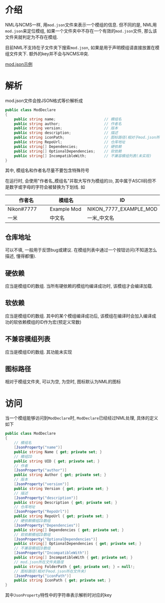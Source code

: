 # 介绍

NML与NCMS一样, 用`mod.json`文件来表示一个模组的信息. 但不同的是, NML用`mod.json`来定位模组, 如果一个文件夹中不存在一个有效的`mod.json`文件, 那么该文件夹就判定为不存在模组. 

目前NML不支持在子文件夹下搜索`mod.json`, 如果是用于声明模组请直接放置在模组文件夹下. 额外的key并不会与NCMS冲突.

[mod.json示例](https://github.com/WorldBoxOpenMods/ModExample/blob/master/mod.json)

# 解析

mod.json文件会按JSON格式等价解析成

```csharp
public class ModDeclare
{
    public string name;                      // 模组名
    public string author;                    // 作者名
    public string version;                   // 版本
    public string description;               // 描述
    public string iconPath;                  // 图标路径(相对于mod.json所在文件夹)
    public string RepoUrl;                   // 仓库地址
    public string[] Dependencies;            // 硬依赖
    public string[] OptionalDependencies;    // 软依赖
    public string[] IncompatibleWith;        // 不兼容模组列表(未实现)
}
```

其中, 模组名和作者名尽量不要包含特殊符号



在运行时, 会使用"作者名\_模组名"并取大写作为模组的`ID`, 其中属于ASCII码但不是数字或字母的字符会被替换为下划线. 如

<table><thead><tr><th width="172">作者名</th><th width="186">模组名</th><th>ID</th></tr></thead><tbody><tr><td>Nikon#7777</td><td>Example Mod</td><td>NIKON_7777_EXAMPLE_MOD</td></tr><tr><td>一米</td><td>中文名</td><td>一米_中文名</td></tr></tbody></table>


## 仓库地址

可以不填, 一般用于反馈bug或建议. 在模组列表中通过一个按钮访问(不知道怎么描述, 懂得都懂).


## 硬依赖

应当是模组ID的数组. 当所有硬依赖的模组均编译成功时, 该模组才会编译加载.



## 软依赖

应当是模组ID的数组. 其中的某个模组编译成功后, 该模组在编译时会加入编译成功的软依赖模组的ID作为宏(预定义常数)



## 不兼容模组列表

应当是模组ID的数组. 其功能未实现



## 图标路径

相对于模组文件夹, 可以为空, 为空时, 图标默认为NML的图标


# 访问

当一个模组能够访问到`ModDeclare`时, `ModDeclare`已经经过NML处理, 具体的定义如下

```csharp
public class ModDeclare
{
    // 模组名
    [JsonProperty("name")] 
    public string Name { get; private set; }
    // 模组ID
    public string UID { get; private set; }
    // 作者
    [JsonProperty("author")] 
    public string Author { get; private set; }
    // 版本
    [JsonProperty("version")] 
    public string Version { get; private set; }
    // 描述
    [JsonProperty("description")] 
    public string Description { get; private set; }
    // 仓库地址
    [JsonProperty("RepoUrl")] 
    public string RepoUrl { get; private set; }
    // 硬依赖模组ID数组
    [JsonProperty("Dependencies")] 
    public string[] Dependencies { get; private set; }
    // 软依赖模组ID数组
    [JsonProperty("OptionalDependencies")] 
    public string[] OptionalDependencies { get; private set; }
    // 不兼容模组ID数组
    [JsonProperty("IncompatibleWith")] 
    public string[] IncompatibleWith { get; private set; }
    // mod.json所在文件夹路径
    public string FolderPath { get; private set; } = null!;
    // 图标路径(相对于mod.json所在文件夹)
    [JsonProperty("iconPath")] 
    public string IconPath { get; private set; }
}
```
其中`JsonProperty`特性中的字符串表示解析时对应的key
